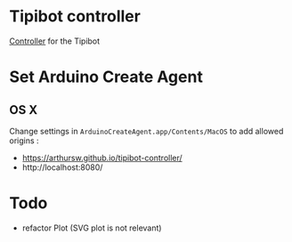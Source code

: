 # Tipibot controller

[Controller](https://arthursw.github.io/tipibot-controller/) for the Tipibot

# Set Arduino Create Agent

## OS X

Change settings in `ArduinoCreateAgent.app/Contents/MacOS` to add allowed origins :
 - https://arthursw.github.io/tipibot-controller/
 - http://localhost:8080/

 # Todo

  - refactor Plot (SVG plot is not relevant)